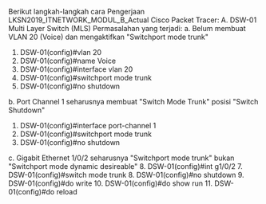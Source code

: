 Berikut langkah-langkah cara Pengerjaan LKSN2019_ITNETWORK_MODUL_B_Actual Cisco Packet Tracer: 
A. DSW-01 Multi Layer Switch (MLS)
Permasalahan yang terjadi:
a. Belum membuat VLAN 20 (Voice) dan mengaktifkan "Switchport mode trunk"
1. DSW-01(config)#vlan 20
2. DSW-01(config)#name Voice
3. DSW-01(config)#interface vlan 20
4. DSW-01(config)#switchport mode trunk
5. DSW-01(config)#no shutdown

b. Port Channel 1 seharusnya membuat "Switch Mode Trunk" posisi "Switch Shutdown"
1. DSW-01(config)#interface port-channel 1
2. DSW-01(config)#switchport mode trunk
3. DSW-01(config)#no shutdown

c. Gigabit Ethernet 1/0/2 seharusnya "Switchport mode trunk" bukan "Switchport mode dynamic desireable"
8. DSW-01(config)#int g1/0/2
7. DSW-01(config)#switch mode trunk
8. DSW-01(config)#no shutdown
9. DSW-01(config)#do write
10. DSW-01(config)#do show run
11. DSW-01(config)#do reload

